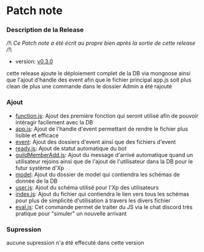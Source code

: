 # Patch note

### Description de la Release

*/!\ Ce Patch note a été écrit au propre bien après la sortie de cette release /!\\*

- version: [v0.3.0](https://github.com/Merytek/Asteria_bot/releases/tag/v0.3.0)

cette release ajoute le déploiement complet de la DB via mongoose ainsi que l'ajout d'handle des event afin que le fichier principal app.js soit plus clean de plus une commande dans le dossier Admin a été rajouté

### Ajout

- [function.js](https://github.com/Merytek/Asteria_bot/main/tree/function.js): Ajout des première fonction qui seront utilisé afin de pouvoir intéragir facilement avec la DB
- [app.js](https://github.com/Merytek/Asteria_bot/main/tree/app.js): Ajout de l'handle d'event permettant de rendre le fichier plus lisible et efficace
- [event](https://github.com/Merytek/Asteria_bor/main/tree/event): Ajout des dossiers d'event ainsi que des fichiers d'event
- [ready.js](https://github.com/Merytek/Asteria_bor/main/tree/event/client/ready.js): Ajout de statut automatique du bot
- [guildMemberAdd.js](https://github.com/Merytek/Asteria_bot/main/tree/event/member/guildMemberAdd.js): Ajout du message d'arrivé automatique quand un utilisateur rejoins ainsi que de l'ajout de l'utilisateur dans la DB pour le futur système d'Xp
- [model](https://github.com/Merytek/Asteria_bot/main/tree/models): Ajout du dossier de model qui contiendra les schémas de donnée de la DB
- [user.js](https://github.com/Merytek/Asteria_bot/main/tree/models/user.js): Ajout du schéma utilisé pour l'Xp des utilisateurs
- [index.js](https://github.com/Merytek/Asteria_bot/main/tree/models/index.js): Ajout du fichier qui contiendra le lien vers tous les schémas pour plus de simplicité d'utilisation à travers les divers fichier
- [eval.js](https://github.com/Merytek/Asteria_bot/main/tree/command/Admin/eval.js): Cet commande permet de traiter du JS via le chat discord très pratique pour "simuler" un nouvelle arrivant 

### Supression

aucune supression n'a été effecuté dans cette version
